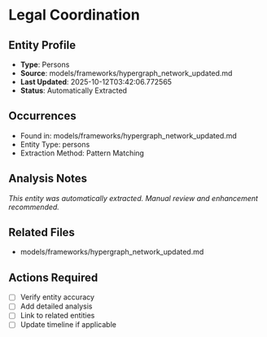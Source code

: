# Legal Coordination

## Entity Profile
- **Type**: Persons
- **Source**: models/frameworks/hypergraph_network_updated.md
- **Last Updated**: 2025-10-12T03:42:06.772565
- **Status**: Automatically Extracted

## Occurrences
- Found in: models/frameworks/hypergraph_network_updated.md
- Entity Type: persons
- Extraction Method: Pattern Matching

## Analysis Notes
*This entity was automatically extracted. Manual review and enhancement recommended.*

## Related Files
- models/frameworks/hypergraph_network_updated.md

## Actions Required
- [ ] Verify entity accuracy
- [ ] Add detailed analysis
- [ ] Link to related entities
- [ ] Update timeline if applicable

